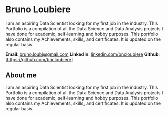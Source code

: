 # Bruno Loubiere
I am an aspiring Data Scientist looking for my first job in the industry. This Portfolio is a compilation of all the Data Science and Data Analysis projects I have done for academic, self-learning and hobby purposes. This portfolio also contains my Achievements, skills, and certificates. It is updated on the regular basis.

**Email**: [bruno.loubi@gmail.com](bruno.loubi@gmail.com)
**LinkedIn**: [linkedin.com/bncloubiere](https://www.linkedin.com/in/bncloubiere/)
**Github**: [https://github.com/bncloubiere]

## About me ##
I am an aspiring Data Scientist looking for my first job in the industry. This Portfolio is a compilation of all the Data Science and Data Analysis projects I have done for academic, self-learning and hobby purposes. This portfolio also contains my Achievements, skills, and certificates. It is updated on the regular basis.

